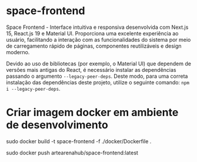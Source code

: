 # space-frontend
Space Frontend - Interface intuitiva e responsiva desenvolvida com Next.js 15, React.js 19 e Material UI. Proporciona uma excelente experiência ao usuário, facilitando a interação com as funcionalidades do sistema por meio de carregamento rápido de páginas, componentes reutilizáveis e design moderno.


Devido ao uso de bibliotecas (por exemplo, o Material UI) que dependem de versões mais antigas do React, é necessário instalar as dependências passando o argumento `--legacy-peer-deps`. Deste modo, para uma correta instalação das dependências deste projeto, utilize o seguinte comando: `npm i --legacy-peer-deps`.

# Criar imagem docker em ambiente de desenvolvimento

sudo docker build -t space-frontend -f ./docker/Dockerfile . 

sudo docker push artearenahub/space-frontend:latest


